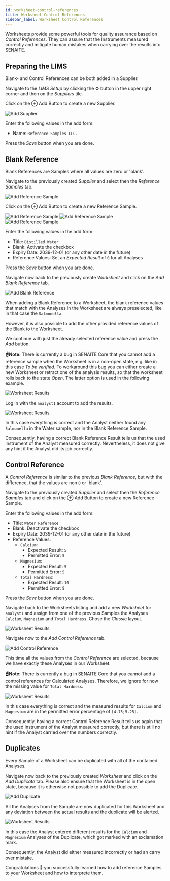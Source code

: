 ```yaml
---
id: worksheet-control-references
title: Worksheet Control References
sidebar_label: Worksheet Control References
---
```


Worksheets provide some powerful tools for quality assurance based on *Control
References*. They can assure that the Instruments measured correctly and mitigate
human mistakes when carrying over the results into SENAITE.

## Preparing the LIMS

Blank- and Control References can be both added in a Supplier.

Navigate to the *LIMS Setup* by clicking the ⚙️ button in the upper right corner
and then on the *Suppliers* tile.

Click on the ⊕ Add Button to create a new Supplier.

![Add Supplier](/screenshots/add_supplier_screen_default.png "Add Supplier")

Enter the following values in the add form:

- Name: `Reference Samples LLC.`

Press the *Save* button when you are done.


## Blank Reference

Blank References are Samples where all values are zero or 'blank'.

Navigate to the previously created *Supplier* and select then the *Reference
Samples* tab.

![Add Reference Sample](/screenshots/supplier_reference_samples_listing.png "Add Reference Sample")

Click on the ⊕ Add Button to create a new Reference Sample.

![Add Reference Sample](/screenshots/add_reference_sample_screen_default.png "Add Referene Sample")
![Add Reference Sample](/screenshots/add_reference_sample_screen_dates.png "Add Reference Sample")
![Add Reference Sample](/screenshots/add_reference_sample_screen_references.png "Add Reference Sample")

Enter the following values in the add form:

- Title: `Distilled Water`
- Blank: Activate the checkbox
- Expiry Date: 2039-12-01 (or any other date in the future)
- Reference Values: Set an *Expected Result* of `0` for all Analyses

Press the *Save* button when you are done.

Navigate now back to the previously create *Worksheet* and click on the *Add Blank Reference* tab.

![Add Blank Reference](/screenshots/worksheet_add_blank_reference.png "Add Blank Reference")

When adding a Blank Reference to a Worksheet, the blank reference values that
match with the Analyses in the Worksheet are always preselected, like in that
case the `Salmonella`.

However, it is also possible to add the other provided reference values of the
Blank to the Worksheet.

We continue with just the already selected reference value and press the *Add* button.

**☝️Note:**
There is currently a bug in SENAITE Core that you cannot add a reference sample
when the Worksheet is in a non-open state, e.g. like in this case *To be verified*.
To workaround this bug you can either create a new Worksheet or retract one of
the analysis results, so that the worksheet rolls back to the state *Open*. The
latter option is used in the following example.

![Worksheet Results](/screenshots/worksheet_results_with_blank.png "Worksheet Results")

Log in with the `analyst1` account to add the results.

![Worksheet Results](/screenshots/worksheet_analyst_results_with_blank.png "Worksheet Results")

In this case everything is correct and the Analyst neither found any
`Salmonella` in the Water sample, nor in the Blank Reference Sample.

Consequently, having a correct Blank Reference Result tells us that the used
instrument of the Analyst measured correctly. Nevertheless, it does not give any
hint if the Analyst did its job correctly.


## Control Reference

A *Control Reference* is similar to the previous *Blank Reference*, but with the
difference, that the values are non `0` or 'blank'.

Navigate to the previously created *Supplier* and select then the *Reference
Samples* tab and click on the ⊕ Add Button to create a new Reference Sample.

Enter the following values in the add form:

- Title: `Water Reference`
- Blank: Deactivate the checkbox
- Expiry Date: 2039-12-01 (or any other date in the future)
- Reference Values:
  - `Calcium`:
    - Expected Result: `5`
    - Permitted Error: `5`
  - `Magnesium`:
    - Expected Result: `5`
    - Permitted Error: `5`
  - `Total Hardness`:
    - Expected Result: `10`
    - Permitted Error: `5`

Press the *Save* button when you are done.

Navigate back to the Worksheets listing and add a new *Worksheet* for `analyst1`
and assign from one of the previous Samples the Analyses `Calcium`, `Magnesium`
and `Total Hardness`. Chose the *Classic* layout.

![Worksheet Results](/screenshots/worksheet_manage_results.png "Worksheet Results")

Navigate now to the *Add Control Reference* tab.

![Add Control Reference](/screenshots/worksheet_add_control_reference.png "Add Control Reference")

This time all the values from the *Control Reference* are selected, because we
have exactly these Analyses in our Worksheet.

**☝️Note:**
There is currently a bug in SENAITE Core that you cannot add a control references for
Calculated Analyses. Therefore, we ignore for now the missing value for `Total Hardness`.

![Worksheet Results](/screenshots/worksheet_analyst_results_with_control.png "Worksheet Results")

In this case everything is correct and the measured results for `Calcium` and
`Magnesium` are in the permitted error percentage of `[4.75;5.25]`.

Consequently, having a correct Control Reference Result tells us again that the
used instrument of the Analyst measured correctly, but there is still no hint if
the Analyst carried over the numbers correctly.


## Duplicates

Every Sample of a Worksheet can be duplicated with all of the contained Analyses.

Navigate now back to the previously created *Worksheet* and click on the *Add
Duplicate* tab. Please also ensure that the Worksheet is in the open state,
because it is otherwise not possible to add the Duplicate.

![Add Duplicate](/screenshots/worksheet_add_duplicate.png "Add Duplicate")

All the Analyses from the Sample are now duplicated for this Worksheet and any
deviation between the actual results and the duplicate will be alerted.

![Worksheet Results](/screenshots/worksheet_analyst_results_with_duplicate.png "Worksheet Results")

In this case the Analyst entered different results for the `Calcium` and
`Magnesium` Analyses of the Duplicate, which got marked with an exclamation
mark.

Consequently, the Analyst did either measured incorrectly or had an carry over
mistake.

Congratulations 🙌 you successfully learned how to add reference Samples to your
Worksheet and how to interprete them.
